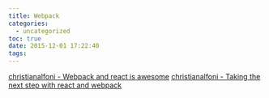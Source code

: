 ```yaml
---
title: Webpack
categories:
  - uncategorized
toc: true
date: 2015-12-01 17:22:40
tags:
---
```


[christianalfoni - Webpack and react is awesome](http://www.christianalfoni.com/articles/2014_12_13_Webpack-and-react-is-awesome)
[christianalfoni - Taking the next step with react and webpack](http://www.christianalfoni.com/articles/2015_10_01_Taking-the-next-step-with-react-and-webpack)
